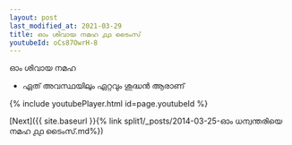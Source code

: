 ```yaml
---
layout: post
last_modified_at: 2021-03-29
title: ഓം ശിവായ നമഹ ൧൧ ടൈംസ്
youtubeId: oCs87OwrH-8
---
```

 
 
 ഓം ശിവായ നമഹ 
 
 -  ഏത് അവസ്ഥയിലും ഏറ്റവും ശുദ്ധൻ ആരാണ് 
 
  
 
  
 
 
 
 
 
 


{% include youtubePlayer.html id=page.youtubeId %}
 
[Next]({{ site.baseurl }}{% link  split1/_posts/2014-03-25-ഓം ധന്വന്തരിയെ നമഹ ൧൧ ടൈംസ്.md%})
 
